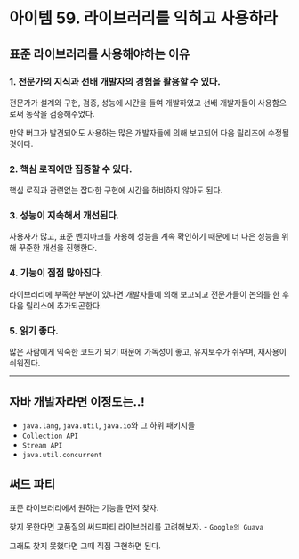 # 아이템 59. 라이브러리를 익히고 사용하라

## 표준 라이브러리를 사용해야하는 이유

### 1. 전문가의 지식과 선배 개발자의 경험을 활용할 수 있다.
전문가가 설계와 구현, 검증, 성능에 시간을 들여 개발하였고 선배 개발자들이 사용함으로써 동작을 검증해주었다.

만약 버그가 발견되어도 사용하는 많은 개발자들에 의해 보고되어 다음 릴리즈에 수정될 것이다.

### 2. 핵심 로직에만 집중할 수 있다.
핵심 로직과 관련없는 잡다한 구현에 시간을 허비하지 않아도 된다.

### 3. 성능이 지속해서 개선된다.
사용자가 많고, 표준 벤치마크를 사용해 성능을 계속 확인하기 때문에 더 나은 성능을 위해 꾸준한 개선을 진행한다.

### 4. 기능이 점점 많아진다.
라이브러리에 부족한 부분이 있다면 개발자들에 의해 보고되고 전문가들이 논의를 한 후 다음 릴리스에 추가되곤한다.

### 5. 읽기 좋다.
많은 사람에게 익숙한 코드가 되기 때문에 가독성이 좋고, 유지보수가 쉬우며, 재사용이 쉬워진다.

--- 

## 자바 개발자라면 이정도는..!
- `java.lang`, `java.util`, `java.io`와 그 하위 패키지들
- `Collection API`
- `Stream API`
- `java.util.concurrent`


## 써드 파티
표준 라이브러리에서 원하는 기능을 먼저 찾자.

찾지 못한다면 고품질의 써드파티 라이브러리를 고려해보자. - `Google의 Guava`

그래도 찾지 못했다면 그때 직접 구현하면 된다.

